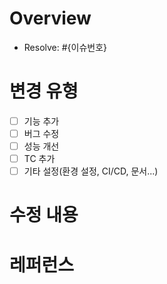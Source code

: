 # Overview
- Resolve: #{이슈번호}

# 변경 유형
* [ ] 기능 추가 
* [ ] 버그 수정
* [ ] 성능 개선
* [ ] TC 추가
* [ ] 기타 설정(환경 설정, CI/CD, 문서...)

# 수정 내용


# 레퍼런스
